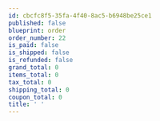 ```yaml
---
id: cbcfc8f5-35fa-4f40-8ac5-b6948be25ce1
published: false
blueprint: order
order_number: 22
is_paid: false
is_shipped: false
is_refunded: false
grand_total: 0
items_total: 0
tax_total: 0
shipping_total: 0
coupon_total: 0
title: ' '
---
```

